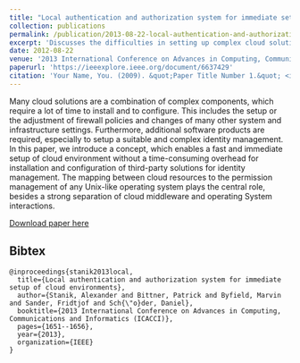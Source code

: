```yaml
---
title: "Local authentication and authorization system for immediate setup of cloud environments"
collection: publications
permalink: /publication/2013-08-22-local-authentication-and-authorization-1
excerpt: 'Discusses the difficulties in setting up complex cloud solutions, proposing a concept to simplify the process through the mapping of cloud resources to the permission management of a Unix-like operating system and a separation of cloud middleware and operating system interactions.'
date: 2012-08-22
venue: '2013 International Conference on Advances in Computing, Communications and Informatics (ICACCI)'
paperurl: 'https://ieeexplore.ieee.org/document/6637429'
citation: 'Your Name, You. (2009). &quot;Paper Title Number 1.&quot; <i>Journal 1</i>. 1(1).'
---
```

Many cloud solutions are a combination of complex components, which require a lot of time to install and to configure. This includes the setup or the adjustment of firewall policies and changes of many other system and infrastructure settings. Furthermore, additional software products are required, especially to setup a suitable and complex identity management. In this paper, we introduce a concept, which enables a fast and immediate setup of cloud environment without a time-consuming overhead for installation and configuration of third-party solutions for identity management. The mapping between cloud resources to the permission management of any Unix-like operating system plays the central role, besides a strong separation of cloud middleware and operating System interactions.

[Download paper here](https://ieeexplore.ieee.org/stamp/stamp.jsp?arnumber=6637429&casa_token=9LdOiYR69gAAAAAA:rEuZT3ip-xAoKU71j1uB8gCDSGL9QCZqVTXCgsMhy8jr2vAnRepFpN6Dq2_pr1XDVqmOSR8S&tag=1)

## Bibtex

```
@inproceedings{stanik2013local,
  title={Local authentication and authorization system for immediate setup of cloud environments},
  author={Stanik, Alexander and Bittner, Patrick and Byfield, Marvin and Sander, Fridtjof and Sch{\"o}der, Daniel},
  booktitle={2013 International Conference on Advances in Computing, Communications and Informatics (ICACCI)},
  pages={1651--1656},
  year={2013},
  organization={IEEE}
}
```
